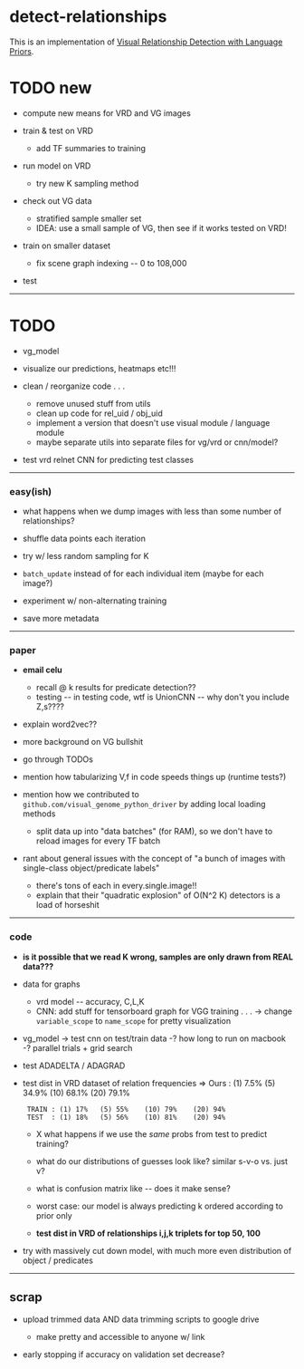 # detect-relationships

This is an implementation of [Visual Relationship Detection with Language Priors](http://cs.stanford.edu/people/ranjaykrishna/vrd/).








# TODO new


- compute new means for VRD and VG images
- train & test on VRD
    * add TF summaries to training
- run model on VRD
    * try new K sampling method

- check out VG data
    * stratified sample smaller set
    * IDEA: use a small sample of VG, then see if it works tested on VRD!
- train on smaller dataset
    * fix scene graph indexing -- 0 to 108,000
- test















---
# TODO

- vg_model
- visualize our predictions, heatmaps etc!!!


- clean / reorganize code . . .
    - remove unused stuff from utils
    - clean up code for rel_uid / obj_uid
    - implement a version that doesn't use visual module / language module
    - maybe separate utils into separate files for vg/vrd or cnn/model?


- test vrd relnet CNN for predicting test classes



---
### easy(ish)

- what happens when we dump images with less than some number of relationships?

- shuffle data points each iteration

- try w/ less random sampling for K


- `batch_update` instead of for each individual item (maybe for each image?)

- experiment w/ non-alternating training

- save more metadata










---
### paper


- **email celu**
    * recall @ k  results for predicate detection??  
    * testing -- in testing code, wtf is UnionCNN  --  why don't you include Z,s????

- explain word2vec??

- more background on VG bullshit

- go through TODOs


- mention how tabularizing V,f in code speeds things up (runtime tests?)

- mention how we contributed to `github.com/visual_genome_python_driver` by adding local loading methods
    * split data up into "data batches" (for RAM), so we don't have to reload images for every TF batch


- rant about general issues with the concept of "a bunch of images with single-class object/predicate labels"
    * there's tons of each in every.single.image!!
    * explain that their "quadratic explosion" of O(N^2 K) detectors is a load of horseshit


---
### code



- **is it possible that we read K wrong, samples are only drawn from REAL data???**



- data for graphs
    - vrd model -- accuracy, C,L,K
    - CNN: add stuff for tensorboard graph for VGG training . . .
        -> change `variable_scope` to `name_scope` for pretty visualization


- vg_model
    -> test cnn on test/train data
    -? how long to run on macbook
    -? parallel trials + grid search

- test ADADELTA / ADAGRAD

- test dist in VRD dataset of relation frequencies
    => Ours  : (1) 7.5%  (5) 34.9%  (10) 68.1%  (20) 79.1%

       TRAIN : (1) 17%   (5) 55%    (10) 79%    (20) 94%
       TEST  : (1) 18%   (5) 56%    (10) 81%    (20) 94%


    * X  what happens if we use the *same* probs from test to predict training?
    * what do our distributions of guesses look like? similar s-v-o vs. just v?
    * what is confusion matrix like -- does it make sense?
    * worst case: our model is always predicting k ordered according to prior only

    * **test dist in VRD of relationships i,j,k triplets  for top 50, 100**




- try with massively cut down model, with much more even distribution of object / predicates






















---
## scrap


- upload trimmed data AND data trimming scripts to google drive
    * make pretty and accessible to anyone w/ link

- early stopping if accuracy on validation set decrease?
